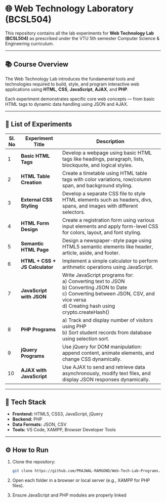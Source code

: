 # 🌐 Web Technology Laboratory (BCSL504)

This repository contains all the lab experiments for **Web Technology Lab (BCSL504)** as prescribed under the VTU 5th semester Computer Science & Engineering curriculum.

---

## 📚 Course Overview
The Web Technology Lab introduces the fundamental tools and technologies required to build, style, and program interactive web applications using **HTML**, **CSS**, **JavaScript**, **AJAX**, and **PHP**.

Each experiment demonstrates specific core web concepts — from basic HTML tags to dynamic data handling using JSON and AJAX.

---

## 🧩 List of Experiments

| Sl. No | Experiment Title | Description |
|--------|------------------|-------------|
| 1 | **Basic HTML Tags** | Develop a webpage using basic HTML tags like headings, paragraph, lists, blockquote, and logical styles. |
| 2 | **HTML Table Creation** | Create a timetable using HTML table tags with color variations, row/column span, and background styling. |
| 3 | **External CSS Styling** | Develop a separate CSS file to style HTML elements such as headers, divs, spans, and images with different selectors. |
| 4 | **HTML Form Design** | Create a registration form using various input elements and apply form-level CSS for colors, layout, and font styling. |
| 5 | **Semantic HTML Page** | Design a newspaper-style page using HTML5 semantic elements like header, article, aside, and footer. |
| 6 | **HTML + CSS + JS Calculator** | Implement a simple calculator to perform arithmetic operations using JavaScript. |
| 7 | **JavaScript with JSON** | Write JavaScript programs for: <br> a) Converting text to JSON <br> b) Converting JSON to Date <br> c) Converting between JSON, CSV, and vice versa <br> d) Creating hash using crypto.createHash() |
| 8 | **PHP Programs** | a) Track and display number of visitors using PHP <br> b) Sort student records from database using selection sort. |
| 9 | **jQuery Programs** | Use jQuery for DOM manipulation: append content, animate elements, and change CSS dynamically. |
| 10 | **AJAX with JavaScript** | Use AJAX to send and retrieve data asynchronously, modify text files, and display JSON responses dynamically. |

---

## 🧱 Tech Stack
- **Frontend:** HTML5, CSS3, JavaScript, jQuery  
- **Backend:** PHP  
- **Data Formats:** JSON, CSV  
- **Tools:** VS Code, XAMPP, Browser Developer Tools


---

## ⚙️ How to Run
1. Clone the repository:
   ```bash
   git clone https://github.com/PRAJWAL-RAMGOND/Web-Tech-Lab-Programs.git
2. Open each folder in a browser or local server (e.g., XAMPP for PHP files).

3. Ensure JavaScript and PHP modules are properly linked


